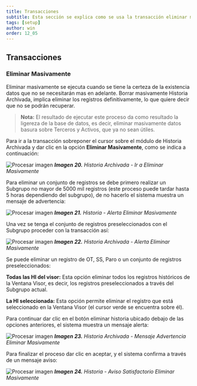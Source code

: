```yaml
---
title: Transacciones
subtitle: Esta sección se explica como se usa la transacción eliminar masivamente la historia de mantenimiento archivada
tags: [setup]
author: win
order: 12_05
---
```


## Transacciones

### Eliminar Masivamente 


Eliminar masivamente se ejecuta cuando se tiene la certeza de la existencia  datos que no se necesitarán mas en adelante. Borrar masivamente Historia Archivada, implica eliminar los registros definitivamente, lo que quiere decir que no se podrán recuperar.

>**Nota:** El resultado de ejecutar este proceso da como resultado la ligereza de la base de datos, es decir, eliminar masivamente datos basura sobre Terceros y Activos, que ya no sean útiles. 


Para ir a la transacción sobreponer el cursor sobre el módulo de  <a class="btn blue">Historia Archivada</a> y dar clic en la opción **Eliminar Masivamente**, como se indica a continuación:

![Procesar imagen](https://ayuda.winsoftware.com.co/assets/images/cap13/chp13_img19.png)
_**Imagen 20.** Historia Archivada - Ir a Eliminar Masivamente_

Para eliminar un conjunto de registros se debe primero realizar un Subgrupo no mayor de 5000 mil registros (este proceso puede tardar hasta 5 horas dependiendo del subgrupo), de no hacerlo el sistema muestra un mensaje de advertencia:

![Procesar imagen](https://ayuda.winsoftware.com.co/assets/images/cap13/chp13_img20.png)
_**Imagen 21.** Historia - Alerta Eliminar Masivamente_

Una vez se tenga el conjunto de registros preseleccionados con el Subgrupo proceder con la transacción así:

![Procesar imagen](https://ayuda.winsoftware.com.co/assets/images/cap13/chp13_img21.png)
_**Imagen 22.** Historia Archivada - Alerta Eliminar Masivamente_

Se puede eliminar un registro de OT, SS, Paro o un conjunto de registros preseleccionados: 

**Todas las HI del visor:** Esta opción eliminar todos los registros históricos de la Ventana Visor, es decir, los registros preseleccionados a través del Subgrupo actual.

**La HI seleccionada:** Esta opción permite eliminar el registro que está seleccionado en la Ventana Visor (el cursor verde se encuentra sobre él).

Para continuar dar clic en el botón <a class="btn blue">eliminar historia</a> ubicado debajo de las opciones anteriores, el sistema muestra un mensaje alerta:

![Procesar imagen](https://ayuda.winsoftware.com.co/assets/images/cap13/chp13_img22.png)
_**Imagen 23.** Historia Archivada - Mensaje Advertencia Eliminar Masivamente_

Para finalizar el proceso dar clic en <a class="btn blue">aceptar</a>, y el sistema confirma  a través de un mensaje aviso: 

![Procesar imagen](https://ayuda.winsoftware.com.co/assets/images/cap13/chp13_img23.png)
_**Imagen 24.** Historia - Aviso Satisfactorio Eliminar Masivamente_